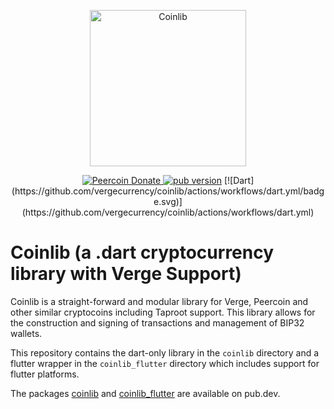 <p align="center">
  <img
    src="https://raw.githubusercontent.com/peercoin/coinlib/master/logo.svg"
    alt="Coinlib"
    width="250px"
  >
</p>

<p align="center">
  <a href="https://chainz.cryptoid.info/ppc/address.dws?p77CZFn9jvg9waCzKBzkQfSvBBzPH1nRre">
    <img src="https://badgen.net/badge/peercoin/Donate/green?icon=https://raw.githubusercontent.com/peercoin/media/84710cca6c3c8d2d79676e5260cc8d1cd729a427/Peercoin%202020%20Logo%20Files/01.%20Icon%20Only/Inside%20Circle/Transparent/Green%20Icon/peercoin-icon-green-transparent.svg" alt="Peercoin Donate">
  </a>
  <a href="https://pub.dartlang.org/packages/coinslib"><img alt="pub version" src="https://img.shields.io/pub/v/coinslib?style=flat-squaree"></a> [![Dart](https://github.com/vergecurrency/coinlib/actions/workflows/dart.yml/badge.svg)](https://github.com/vergecurrency/coinlib/actions/workflows/dart.yml)
</p>

# Coinlib (a .dart cryptocurrency library with Verge Support)

Coinlib is a straight-forward and modular library for Verge, Peercoin and other 
similar cryptocoins including Taproot support. This library allows for the 
construction and signing of transactions and management of BIP32 wallets.

This repository contains the dart-only library in the `coinlib` directory and a
flutter wrapper in the `coinlib_flutter` directory which includes support for
flutter platforms.

The packages [coinlib](https://pub.dev/packages/coinlib) and
[coinlib_flutter](https://pub.dev/packages/coinlib_flutter) are available on
pub.dev.

